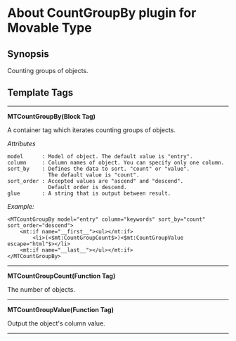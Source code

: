 # About CountGroupBy plugin for Movable Type

## Synopsis

Counting groups of objects.

## Template Tags

---------------------------------------

**MTCountGroupBy(Block Tag)**

A container tag which iterates counting groups of objects.

*Attributes*

    model      : Model of object. The default value is "entry".
    column     : Column names of object. You can specify only one column.
    sort_by    : Defines the data to sort. "count" or "value".
                 The default value is "count".
    sort_order : Accepted values are "ascend" and "descend".
                 Default order is descend.
    glue       : A string that is output between result.

*Example:*

    <MTCountGroupBy model="entry" column="keywords" sort_by="count" sort_order="descend">
        <mt:if name="__first__"><ul></mt:if>
            <li>(<$mt:CountGroupCount$>)<$mt:CountGroupValue escape="html"$></li>
        <mt:if name="__last__"></ul></mt:if>
    </MTCountGroupBy>

---------------------------------------

**MTCountGroupCount(Function Tag)**

The number of objects.

---------------------------------------

**MTCountGroupValue(Function Tag)**

Output the object's column value.

---------------------------------------

